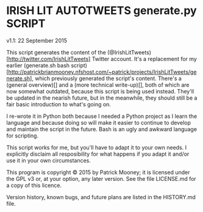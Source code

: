 IRISH LIT AUTOTWEETS generate.py SCRIPT
=======================================

v1.1: 22 September 2015

This script generates the content of the (@IrishLitTweets)[http://twitter.com/IrishLitTweets] Twitter account. It's a replacement for my earlier (generate.sh bash script)[http://patrickbrianmooney.nfshost.com/~patrick/projects/IrishLitTweets/generate.sh], which previously generated the script's content. There's a (general overview)[] and a (more technical write-up)[], both of which are now somewhat outdated, because this script is being used instead. They'll be updated in the nearish future, but in the meanwhile, they should still be a fair basic introduction to what's going on.

I re-wrote it in Python both because I needed a Python project as I learn the language and because doing so will make it easier to continue to develop and maintain the script in the future. Bash is an ugly and awkward language for scripting.

This script works for me, but you'll have to adapt it to your own needs. I explicitly disclaim all resposibility for what happens if you adapt it and/or use it in your own circumstances.

This program is copyright © 2015 by Patrick Mooney; it is licensed under the GPL v3 or, at your option, any later version. See the file LICENSE.md for a copy of this licence.

Version history, known bugs, and future plans are listed in the HISTORY.md file.